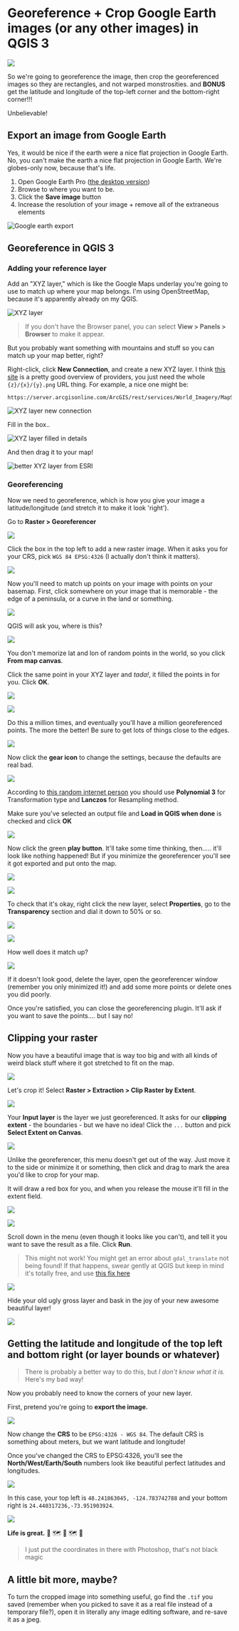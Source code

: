 # Georeference + Crop Google Earth images (or any other images) in QGIS 3

![](images/output.jpg)

So we're going to georeference the image, then crop the georeferenced images so they are rectangles, and not warped monstrosities. and **BONUS** get the latitude and longitude of the top-left corner and the bottom-right corner!!! 

Unbelievable!

## Export an image from Google Earth

Yes, it would be nice if the earth were a nice flat projection in Google Earth. No, you can't make the earth a nice flat projection in Google Earth. We're globes-only now, because that's life.

1. Open Google Earth Pro ([the desktop version](https://www.google.com/earth/versions/#earth-pro))
2. Browse to where you want to be.
3. Click the **Save image** button
4. Increase the resolution of your image + remove all of the extraneous elements

![Google earth export](images/00-google-earth.png)

## Georeference in QGIS 3

### Adding your reference layer

Add an "XYZ layer," which is like the Google Maps underlay you're going to use to match up where your map belongs. I'm using OpenStreetMap, because it's apparently already on my QGIS.

![XYZ layer](images/01-xyz.png)

> If you don't have the Browser panel, you can select **View > Panels > Browser** to make it appear.

But you probably want something with mountains and stuff so you can match up your map better, right?

Right-click, click **New Connection**, and create a new XYZ layer. I think [this site](https://leaflet-extras.github.io/leaflet-providers/preview/) is a pretty good overview of providers, you just need the whole `{z}/{x}/{y}.png` URL thing. For example, a nice one might be:

```
https://server.arcgisonline.com/ArcGIS/rest/services/World_Imagery/MapServer/tile/{z}/{y}/{x}
```

![XYZ layer new connection](images/01-xyz-new-connection.png)

Fill in the box..

![XYZ layer filled in details](images/01-xyz-filled.png)

And then drag it to your map!

![better XYZ layer from ESRI](images/01-xyz-better.png)

### Georeferencing

Now we need to georeference, which is how you give your image a latitude/longitude (and stretch it to make it look 'right').

Go to **Raster > Georeferencer**

![](images/02-georef.png)

Click the box in the top left to add a new raster image. When it asks you for your CRS, pick `WGS 84 EPSG:4326` (I actually don't think it matters).

![](images/02-add-raster.png)

Now you'll need to match up points on your image with points on your basemap. First, click somewhere on your image that is memorable - the edge of a peninsula, or a curve in the land or something.

![](images/02-click-1.png)

QGIS will ask you, where is this?

![](images/02-map-coords.png)

You don't memorize lat and lon of random points in the world, so you click **From map canvas**.

Click the same point in your XYZ layer and _tada!_, it filled the points in for you. Click **OK**.

![](images/02-click-2.png)

![](images/02-post-click.png)

Do this a million times, and eventually you'll have a million georeferenced points. The more the better! Be sure to get lots of things close to the edges.

![](images/02-lots-of-points.png)

Now click the **gear icon** to change the settings, because the defaults are real bad.

![](images/02-gear.png)

According to [this random internet person](https://ieqgis.wordpress.com/2014/05/22/how-to-georeference-a-map-in-qgis/) you should use **Polynomial 3** for Transformation type and **Lanczos** for Resampling method.

Make sure you've selected an output file and **Load in QGIS when done** is checked and click **OK**

![](images/02-settings.png)

Now click the green **play button**. It'll take some time thinking, then..... it'll look like nothing happened! But if you minimize the georeferencer you'll see it got exported and put onto the map.

![](images/02-play.png)

![](images/02-played.png)

To check that it's okay, right click the new layer, select **Properties**, go to the **Transparency** section and dial it down to 50% or so.

![](images/02-properties.png)

![](images/02-transparency.png)

How well does it match up?

![](images/02-matched.png)

If it doesn't look good, delete the layer, open the georeferencer window (remember you only minimized it!) and add some more points or delete ones you did poorly.

Once you're satisfied, you can close the georeferencing plugin. It'll ask if you want to save the points.... but I say no!

## Clipping your raster

Now you have a beautiful image that is way too big and with all kinds of weird black stuff where it got stretched to fit on the map.

![](images/03-black-stuff.png)

Let's crop it! Select **Raster > Extraction > Clip Raster by Extent**.

![](images/03-clip-menu.png)

Your **Input layer** is the layer we just georeferenced. It asks for our **clipping extent** - the boundaries - but we have no idea! Click the `...` button and pick **Select Extent on Canvas**.

![](images/03-extent-on-canvas.png)

Unlike the georeferencer, this menu doesn't get out of the way. Just move it to the side or minimize it or something, then click and drag to mark the area you'd like to crop for your map.

It will draw a red box for you, and when you release the mouse it'll fill in the extent field.

![](images/03-click-drag.png)

![](images/03-extent-menu.png)

Scroll down in the menu (even though it looks like you can't), and tell it you want to save the result as a file. Click **Run**.

> This might not work! You might get an error about `gdal_translate` not being found! If that happens, swear gently at QGIS but keep in mind it's totally free, and use [this fix here](https://gis.stackexchange.com/a/277398)

![](images/03-scroll-file.png)

Hide your old ugly gross layer and bask in the joy of your new awesome beautiful layer!

![](images/03-beautiful-layer.png)

## Getting the latitude and longitude of the top left and bottom right (or layer bounds or whatever)

> There is probably a better way to do this, but *I don't know what it is.* Here's my bad way!

Now you probably need to know the corners of your new layer.

First, pretend you're going to **export the image.**

![](images/04-export.png)

Now change the **CRS** to be `EPSG:4326 - WGS 84`. The default CRS is something about meters, but we want latitude and longitude!

Once you've changed the CRS to EPSG:4326, you'll see the **North/West/Earth/South** numbers look like beautiful perfect latitudes and longitudes.

![](images/04-export-menu.png)

In this case, your top left is `48.241863045, -124.783742788` and your bottom right is `24.440317236,-73.951903924`.

![](images/output-neat.jpg)

**Life is great.** 🎉 🗺 🎉 🗺 🎉

> I just put the coordinates in there with Photoshop, that's not black magic

## A little bit more, maybe?

To turn the cropped image into something useful, go find the `.tif` you saved (remember when you picked to save it as a real file instead of a temporary file?), open it in literally any image editing software, and re-save it as a jpeg.
